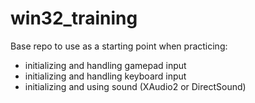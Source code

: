# win32_training

Base repo to use as a starting point when practicing:
- initializing and handling gamepad input
- initializing and handling keyboard input
- initializing and using sound (XAudio2 or DirectSound)
